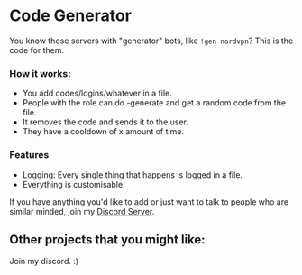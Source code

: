 # Code Generator
You know those servers with "generator" bots, like `!gen nordvpn`? This is the code for them.

### How it works:
* You add codes/logins/whatever in a file.
* People with the role can do -generate and get a random code from the file.
* It removes the code and sends it to the user.
* They have a cooldown of x amount of time.

### Features
* Logging: Every single thing that happens is logged in a file.
* Everything is customisable.

If you have anything you'd like to add or just want to talk to people who are similar minded, join my [Discord Server](https://chasa.wtf).

## Other projects that you might like:

Join my discord. :)
